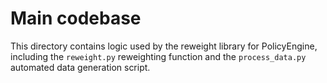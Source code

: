 # Main codebase

This directory contains logic used by the reweight library for PolicyEngine, including the `reweight.py` reweighting function and the `process_data.py` automated data generation script.
